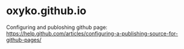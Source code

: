 # oxyko.github.io

Configuring and publoshing github page: https://help.github.com/articles/configuring-a-publishing-source-for-github-pages/

